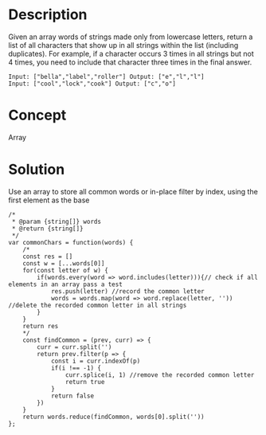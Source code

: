 # Description
Given an array words of strings made only from lowercase letters, return a list of all characters that show up in all strings within the list (including duplicates).  For example, if a character occurs 3 times in all strings but not 4 times, you need to include that character three times in the final answer.
```
Input: ["bella","label","roller"] Output: ["e","l","l"]
Input: ["cool","lock","cook"] Output: ["c","o"]
```
# Concept
Array
# Solution
Use an array to store all common words or in-place filter by index, using the first element as the base
```
/*
 * @param {string[]} words
 * @return {string[]}
 */
var commonChars = function(words) {
    /*
    const res = []
    const w = [...words[0]]
    for(const letter of w) {
        if(words.every(word => word.includes(letter))){// check if all elements in an array pass a test
            res.push(letter) //record the common letter
            words = words.map(word => word.replace(letter, '')) //delete the recorded common letter in all strings
        }
    }    
    return res
    */
    const findCommon = (prev, curr) => {
        curr = curr.split('')
        return prev.filter(p => {
            const i = curr.indexOf(p)
            if(i !== -1) {
                curr.splice(i, 1) //remove the recorded common letter
                return true
            }
            return false
        })
    }
    return words.reduce(findCommon, words[0].split(''))
};
```
